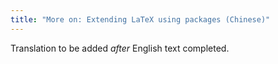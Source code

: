 ```yaml
---
title: "More on: Extending LaTeX using packages (Chinese)"
---
```

Translation to be added _after_ English text completed.
